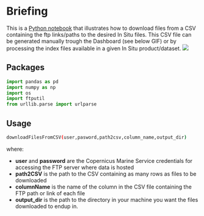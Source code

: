 # Briefing
This is a [Python notebook](downloadFilesFromCSV.ipynb) that illustrates how to download files from a CSV containing the ftp links/paths to the desired In Situ files. This CSV file can be generated manually trough the Dashboard (see below GIF) or by processing the index files available in a given In Situ product/dataset.
![](dashboardExport.gif)

## Packages
```python
import pandas as pd
import numpy as np
import os
import ftputil
from urllib.parse import urlparse
```

## Usage
```bash
downloadFilesFromCSV(user,pasword,path2csv,column_name,output_dir)
```
where:
- **user** and **password** are the Copernicus Marine Service credentials for accessing the FTP server where data is hosted
- **path2CSV** is the path to the CSV containing as many rows as files to be downloaded
- **columnName** is the name of the column in the CSV file containing the FTP path or link of each file
- **output_dir** is the path to the directory in your machine you want the files downloaded to endup in.